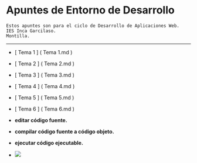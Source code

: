 # Apuntes de Entorno de Desarrollo

```
Estos apuntes son para el ciclo de Desarrollo de Aplicaciones Web.
IES Inca Garcilaso.
Montilla.
```
---

 - [ Tema 1 ] ( Tema 1.md )
 - [ Tema 2 ] ( Tema 2.md )
 - [ Tema 3 ] ( Tema 3.md )
 - [ Tema 4 ] ( Tema 4.md )
 - [ Tema 5 ] ( Tema 5.md )
 - [ Tema 6 ] ( Tema 6.md )

 - **editar código fuente.**
 - **compilar código fuente a código objeto.**
 - **ejecutar código ejecutable.**
   
 - ![]( https://localdab.org/wp-content/uploads/2022/11/Compiler-2.jpg )

   
